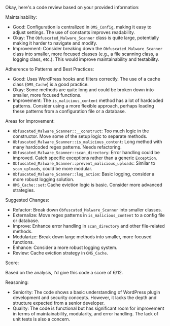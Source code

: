 Okay, here's a code review based on your provided information:

Maintainability:

*   Good: Configuration is centralized in `OMS_Config`, making it easy to adjust settings. The use of constants improves readability.
*   Okay:  The `Obfuscated_Malware_Scanner` class is quite large, potentially making it harder to navigate and modify.
*   Improvement: Consider breaking down the `Obfuscated_Malware_Scanner` class into smaller, more focused classes (e.g., a file scanning class, a logging class, etc.). This would improve maintainability and testability.

Adherence to Patterns and Best Practices:

*   Good:  Uses WordPress hooks and filters correctly. The use of a cache class (`OMS_Cache`) is a good practice.
*   Okay:  Some methods are quite long and could be broken down into smaller, more focused functions.
*   Improvement: The `is_malicious_content` method has a lot of hardcoded patterns. Consider using a more flexible approach, perhaps loading these patterns from a configuration file or a database.

Areas for Improvement:

*   `Obfuscated_Malware_Scanner::__construct`:  Too much logic in the constructor. Move some of the setup logic to separate methods.
*   `Obfuscated_Malware_Scanner::is_malicious_content`:  Long method with many hardcoded regex patterns. Needs refactoring.
*   `Obfuscated_Malware_Scanner::scan_directory`:  Error handling could be improved. Catch specific exceptions rather than a generic `Exception`.
*   `Obfuscated_Malware_Scanner::prevent_malicious_uploads`:  Similar to `scan_uploads`, could be more modular.
*   `Obfuscated_Malware_Scanner::log_action`:  Basic logging, consider a more robust logging solution.
*   `OMS_Cache::set`:  Cache eviction logic is basic. Consider more advanced strategies.

Suggested Changes:

*   Refactor: Break down `Obfuscated_Malware_Scanner` into smaller classes.
*   Externalize: Move regex patterns in `is_malicious_content` to a config file or database.
*   Improve: Enhance error handling in `scan_directory` and other file-related methods.
*   Modularize: Break down large methods into smaller, more focused functions.
*   Enhance: Consider a more robust logging system.
*   Review: Cache eviction strategy in `OMS_Cache`.

Score:

Based on the analysis, I'd give this code a score of 6/12.

Reasoning:

*   Seniority: The code shows a basic understanding of WordPress plugin development and security concepts. However, it lacks the depth and structure expected from a senior developer.
*   Quality: The code is functional but has significant room for improvement in terms of maintainability, modularity, and error handling. The lack of unit tests is also a concern.
